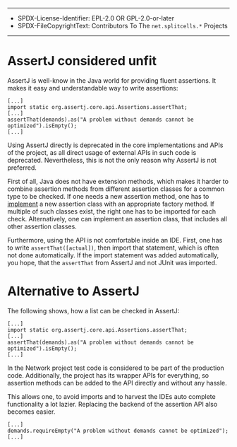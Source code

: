 ----
* SPDX-License-Identifier: EPL-2.0 OR GPL-2.0-or-later
* SPDX-FileCopyrightText: Contributors To The `net.splitcells.*` Projects
----
# AssertJ considered unfit
AssertJ is well-know in the Java world for providing fluent assertions.
It makes it easy and understandable way to write assertions:
````
[...]
import static org.assertj.core.api.Assertions.assertThat;
[...]
assertThat(demands).as("A problem without demands cannot be optimized").isEmpty();
[...]
````
Using AssertJ directly is deprecated in the core implementations and APIs of the project,
as all direct usage of external APIs in such code is deprecated.
Nevertheless, this is not the only reason why AssertJ is not preferred.

First of all, Java does not have extension methods,
which makes it harder to combine assertion methods from different assertion classes for a common type to be checked.
If one needs a new assertion method,
one has to [implement](https://www.baeldung.com/assertj-custom-assertion)
a new assertion class with an appropriate factory method.
If multiple of such classes exist, the right one has to be imported for each check.
Alternatively, one can implement an assertion class,
that includes all other assertion classes.

Furthermore, using the API is not comfortable inside an IDE.
First, one has to write `assertThat([actual])`,
then import that statement,
which is often not done automatically.
If the import statement was added automatically,
you hope, that the `assertThat` from AssertJ and not JUnit was imported.

# Alternative to AssertJ

The following shows, how a list can be checked in AssertJ:
````
[...]
import static org.assertj.core.api.Assertions.assertThat;
[...]
assertThat(demands).as("A problem without demands cannot be optimized").isEmpty();
[...]
````
In the Network project test code is considered to be part of the production code.
Additionally, the project has its wrapper APIs for everything,
so assertion methods can be added to the API directly and without any hassle.

This allows one, to avoid imports and to harvest the IDEs auto complete functionality a lot lazier.
Replacing the backend of the assertion API also becomes easier.
````
[...]
demands.requireEmpty("A problem without demands cannot be optimized");
[...]
````